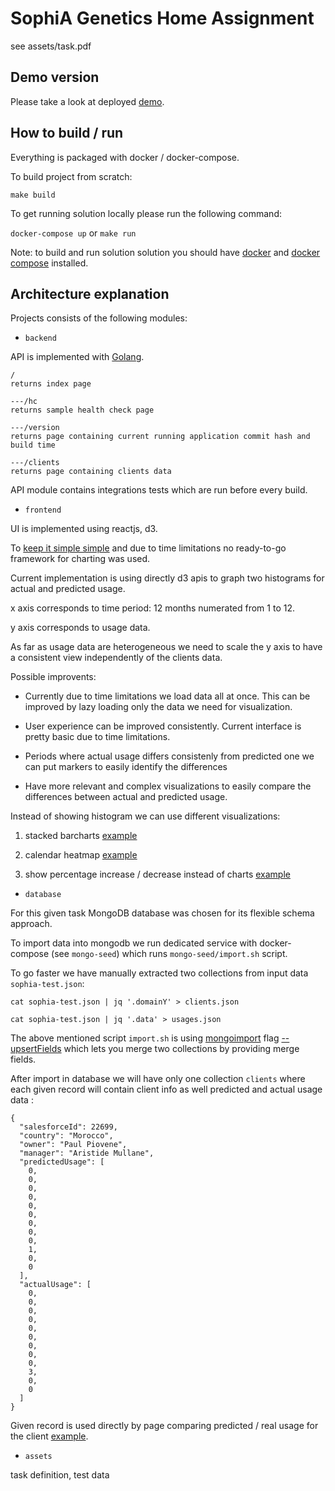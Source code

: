 # SophiA Genetics Home Assignment 

see assets/task.pdf


## Demo version 

Please take a look at deployed [demo](http://206.189.114.13/clients).

## How to build / run

Everything is packaged with docker / docker-compose.

To build project from scratch: 

`make build`

To get running solution locally please run the following command: 

`docker-compose up` or `make run`

Note: to build and run solution solution you should have [docker](https://docs.docker.com/install/) and [docker compose](https://docs.docker.com/compose/install/) installed.

## Architecture explanation

Projects consists of the following modules:

- `backend`

API is implemented with [Golang](https://go.dev/). 

```endpoints
/
returns index page

---/hc
returns sample health check page

---/version
returns page containing current running application commit hash and build time

---/clients 
returns page containing clients data
```

API module contains integrations tests which are run before every build. 

- `frontend`

UI is implemented using reactjs, d3.

To [keep it simple simple](https://fr.wikipedia.org/wiki/Principe_KISS) and due to time limitations no ready-to-go framework for charting was used.

Current implementation is using directly d3 apis to graph two histograms for actual and predicted usage.

x axis corresponds to time period: 12 months numerated from 1 to 12. 

y axis corresponds to usage data.

As far as usage data are heterogeneous we need to scale the y axis to have a consistent view independently of the clients data.

Possible improvents: 

- Currently due to time limitations we load data all at once. This can be improved by lazy loading only the data we need for visualization. 

- User experience can be improved consistently. Current interface is pretty basic due to time limitations. 

- Periods where actual usage differs consistenly from predicted one we can put markers to easily identify the differences

- Have more relevant and complex visualizations to easily compare the differences between actual and predicted usage. 

Instead of showing histogram we can use different visualizations:

 1. stacked barcharts [example](https://river.datawrapper.de/_/bR6ZS)

 2. calendar heatmap [example](https://reaviz.io/?path=/docs/demos-heatmap-calendar--year-calendar)
 
 3. show percentage increase / decrease instead of charts [example](https://www.pinterest.fr/pin/309552174372406889)

- `database`

For this given task MongoDB database was chosen for its flexible schema approach. 

To import data into mongodb we run dedicated service with docker-compose (see `mongo-seed`)
which runs `mongo-seed/import.sh` script.

To go faster we have manually extracted two collections from input data `sophia-test.json`: 

`cat sophia-test.json | jq '.domainY' > clients.json`

`cat sophia-test.json | jq '.data' > usages.json`

The above mentioned script `import.sh` is using [mongoimport](https://docs.mongodb.com/manual/reference/program/mongoimport/) flag [--upsertFields](https://docs.mongodb.com/manual/reference/program/mongoimport/#cmdoption-mongoimport-upsertfields) which lets you merge two collections by providing merge fields. 

After import in database we will have only one collection `clients` where each given record will contain client info as well predicted and actual usage data :

```
{
  "salesforceId": 22699,
  "country": "Morocco",
  "owner": "Paul Piovene",
  "manager": "Aristide Mullane",
  "predictedUsage": [
    0,
    0,
    0,
    0,
    0,
    0,
    0,
    0,
    0,
    1,
    0,
    0
  ],
  "actualUsage": [
    0,
    0,
    0,
    0,
    0,
    0,
    0,
    0,
    0,
    3,
    0,
    0
  ]
}
```

Given record is used directly by page comparing predicted / real usage for the client [example](http://206.189.114.13/g/22699).

- `assets` 

task definition, test data 
